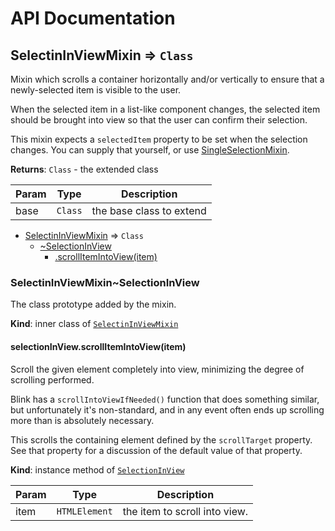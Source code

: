 # API Documentation
<a name="module_SelectinInViewMixin"></a>

## SelectinInViewMixin ⇒ <code>Class</code>
Mixin which scrolls a container horizontally and/or vertically to ensure that
a newly-selected item is visible to the user.

When the selected item in a list-like component changes, the selected item
should be brought into view so that the user can confirm their selection.

This mixin expects a `selectedItem` property to be set when the selection
changes. You can supply that yourself, or use
[SingleSelectionMixin](SingleSelectionMixin.md).

**Returns**: <code>Class</code> - the extended class  

| Param | Type | Description |
| --- | --- | --- |
| base | <code>Class</code> | the base class to extend |


* [SelectinInViewMixin](#module_SelectinInViewMixin) ⇒ <code>Class</code>
    * [~SelectionInView](#module_SelectinInViewMixin..SelectionInView)
        * [.scrollItemIntoView(item)](#module_SelectinInViewMixin..SelectionInView+scrollItemIntoView)

<a name="module_SelectinInViewMixin..SelectionInView"></a>

### SelectinInViewMixin~SelectionInView
The class prototype added by the mixin.

  **Kind**: inner class of <code>[SelectinInViewMixin](#module_SelectinInViewMixin)</code>
<a name="module_SelectinInViewMixin..SelectionInView+scrollItemIntoView"></a>

#### selectionInView.scrollItemIntoView(item)
Scroll the given element completely into view, minimizing the degree of
scrolling performed.

Blink has a `scrollIntoViewIfNeeded()` function that does something
similar, but unfortunately it's non-standard, and in any event often ends
up scrolling more than is absolutely necessary.

This scrolls the containing element defined by the `scrollTarget`
property. See that property for a discussion of the default value of
that property.

  **Kind**: instance method of <code>[SelectionInView](#module_SelectinInViewMixin..SelectionInView)</code>

| Param | Type | Description |
| --- | --- | --- |
| item | <code>HTMLElement</code> | the item to scroll into view. |

